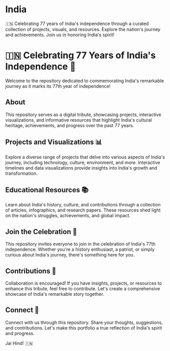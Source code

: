 # India 
🇮🇳 Celebrating 77 years of India's independence through a curated collection of projects, visuals, and resources. Explore the nation's journey and achievements. Join us in honoring India's spirit! 

# 🇮🇳 Celebrating 77 Years of India's Independence 🎉

Welcome to the repository dedicated to commemorating India's remarkable journey as it marks its 77th year of independence!

## About

This repository serves as a digital tribute, showcasing projects, interactive visualizations, and informative resources that highlight India's cultural heritage, achievements, and progress over the past 77 years.

## Projects and Visualizations 📊

Explore a diverse range of projects that delve into various aspects of India's journey, including technology, culture, environment, and more. Interactive timelines and data visualizations provide insights into India's growth and transformation.

## Educational Resources 📚

Learn about India's history, culture, and contributions through a collection of articles, infographics, and research papers. These resources shed light on the nation's struggles, achievements, and global impact.

## Join the Celebration 🥳

This repository invites everyone to join in the celebration of India's 77th independence. Whether you're a history enthusiast, a patriot, or simply curious about India's journey, there's something here for you.

## Contributions 🤝

Collaboration is encouraged! If you have insights, projects, or resources to enhance this tribute, feel free to contribute. Let's create a comprehensive showcase of India's remarkable story together.

## Connect 📌

Connect with us through this repository. Share your thoughts, suggestions, and contributions. Let's make this portfolio a true reflection of India's spirit and progress.

Jai Hind! 🇮🇳


